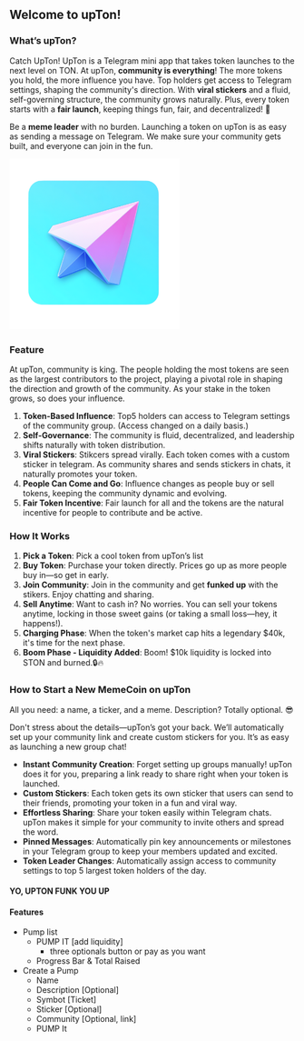 ## Welcome to upTon! 

### What’s upTon?

Catch UpTon! UpTon is a Telegram mini app that takes token launches to the next level on TON. 
At upTon, **community is everything**! The more tokens you hold, the more influence you have. Top holders get access to Telegram settings, shaping the community's direction. With **viral stickers** and a fluid, self-governing structure, the community grows naturally. Plus, every token starts with a **fair launch**, keeping things fun, fair, and decentralized! 🎉

Be a **meme leader** with no burden. Launching a token on upTon is as easy as sending a message on Telegram. We make sure your community gets built, and everyone can join in the fun.


<img src="./images/logo.png" alt="upTon Logo" width="300"/>

### Feature

At upTon, community is king. The people holding the most tokens are seen as the largest contributors to the project, playing a pivotal role in shaping the direction and growth of the community. As your stake in the token grows, so does your influence.

1. **Token-Based Influence**: Top5 holders can access to Telegram settings of the community group. (Access changed on a daily basis.)
2. **Self-Governance**: The community is fluid, decentralized, and leadership shifts naturally with token distribution.
3. **Viral Stickers**: Stikcers spread virally. Each token comes with a custom sticker in telegram. As community shares and sends stickers in chats, it naturally promotes your token.
4. **People Can Come and Go**: Influence changes as people buy or sell tokens, keeping the community dynamic and evolving.
5. **Fair Token Incentive**: Fair launch for all and the tokens are the natural incentive for people to contribute and be active.

   
### How It Works

1. **Pick a Token**: Pick a cool token from upTon’s list
2. **Buy Token**: Purchase your token directly. Prices go up as more people buy in—so get in early.
3. **Join Community**: Join in the community and get **funked up** with the stikers. Enjoy chatting and sharing.
4. **Sell Anytime**: Want to cash in? No worries. You can sell your tokens anytime, locking in those sweet gains (or taking a small loss—hey, it happens!).
5. **Charging Phase**: When the token's market cap hits a legendary $40k, it's time for the next phase.
6. **Boom Phase - Liquidity Added**: Boom! $10k liquidity is locked into STON and burned.🔒🔥


### How to Start a New MemeCoin on upTon

All you need: a name, a ticker, and a meme. Description? Totally optional. 😎

Don't stress about the details—upTon’s got your back. We’ll automatically set up your community link and create custom stickers for you. It’s as easy as launching a new group chat!

- **Instant Community Creation**: Forget setting up groups manually! upTon does it for you, preparing a link ready to share right when your token is launched.
- **Custom Stickers**: Each token gets its own sticker that users can send to their friends, promoting your token in a fun and viral way.
- **Effortless Sharing**: Share your token easily within Telegram chats. upTon makes it simple for your community to invite others and spread the word.
- **Pinned Messages**: Automatically pin key announcements or milestones in your Telegram group to keep your members updated and excited.
- **Token Leader Changes**: Automatically assign access to community settings to top 5 largest token holders of the day.


#### YO, UPTON FUNK YOU UP 


#### Features

* Pump list
   * PUMP IT [add liquidity] 
       * three optionals button or pay as you want
   * Progress Bar & Total Raised
* Create a Pump
   * Name 
   * Description [Optional]
   * Symbot [Ticket]
   * Sticker [Optional]
   * Community [Optional, link]
   * PUMP It

